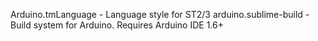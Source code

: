 Arduino.tmLanguage 		- Language style for ST2/3
arduino.sublime-build 	- Build system for Arduino. Requires Arduino IDE 1.6+